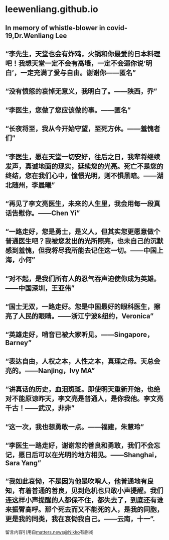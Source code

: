 # leewenliang.github.io

## In memory of whistle-blower in covid-19,Dr.Wenliang Lee



## “李先生，天堂也会有炸鸡，火锅和你最爱的日本料理吧！我想天堂一定不会有高墙，一定不会逼你说‘明白’，一定充满了爱与自由。谢谢你——匿名”

## “没有愤怒的哀悼无意义，我明白了。——陕西，乔” 

## “李医生，您做了您应该做的事。——匿名”

## “长夜将至，我从今开始守望，至死方休。——羞愧者们”

## “李医生，愿在天堂一切安好，往后之日，我辈将继续发声，真诚地面的现实，延续您的光亮。死亡不是您的终结，您在我们心中，憧憬光明，则不惧黑暗。——湖北随州，李晨曦”

## “再见了李文亮医生，未来的人生里，我会用每一段真话告慰你。——Chen Yi”

## “一路走好，您是勇士，是义人，但其实您更愿意做个普通医生吧？我被您发出的光所照亮，也未自己的沉默感到羞愧，但我将尽我所能去记住这一切。——中国上海，小何”

## “对不起，是我们所有人的忍气吞声迫使你成为英雄。——中国深圳，王亚伟”

## “国士无双，一路走好。您是中国最好的眼科医生，擦亮了人民的眼睛。——浙江宁波&纽约，Veronica”

## “英雄走好，哨音已被大家听见。——Singapore，Barney”

## “表达自由，人权之本，人性之本，真理之母。天总会亮的。——Nanjing，Ivy MA”

## “讲真话的历史，血泪斑斑。即使明天重新开始，也绝对不能原谅昨天，李文亮是普通人，是你我他。李文亮千古！——武汉，非非”

## “这一次，我也想勇敢一点。——福建，朱慧玲”

## “李医生一路走好，谢谢您的善良和勇敢，我们不会忘记，愿日后可以在光明的地方相见。——Shanghai，Sara Yang”

## “我如此哀恸，不是因为他是吹哨人，他普通地有良知，有着普通的善良，见到危机也只敢小声提醒。我们连这样小声提醒的人都保不住，都失去了，到底还有谁来振臂高呼。那个死去而又不能死的人，是我的同胞，更是我的同类，我在哀恸我自己。——云南，十一”. 





留言内容引用自[matters.news@Nikko](https://matters.news/@Nikko/%E6%88%91%E4%BB%AC%E7%9A%84%E5%A4%B1%E5%8E%BB%E5%BF%85%E9%A1%BB%E6%98%AF%E6%97%A0%E5%8F%AF%E6%8C%BD%E5%9B%9E%E7%9A%84-%E7%BA%AA%E5%BF%B5%E6%9D%8E%E6%96%87%E4%BA%AE-bafyreigvcuvdsejcg6e42dcqvrckr7o6lbinyikqvnrbjcmemwbdniy4ky)有删减
